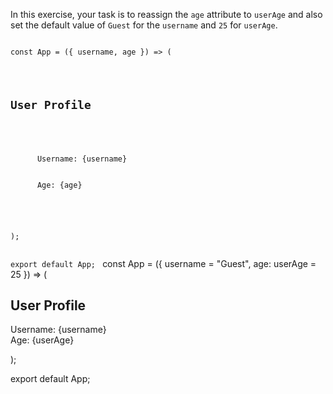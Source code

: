 In this exercise, your task is to reassign the `age` attribute to `userAge` and also set the default value of `Guest` for the `username` and `25` for `userAge`.

<codeblock language="reactjs" type="exercise" testMode="fixedInput">
<code>
const App = ({ username, age }) => (
  <div>
    <h2>User Profile</h2>
    <p>
      Username: {username}
      <br />
      Age: {age}
    </p>
  </div>
);

export default App;
</code>
<solution>
const App = ({ username = "Guest", age: userAge = 25 }) => (
  <div>
    <h2>User Profile</h2>
    <p>
      Username: {username}
      <br />
      Age: {userAge}
      <br />
    </p>
  </div>
);

export default App;
</solution>
</codeblock>
